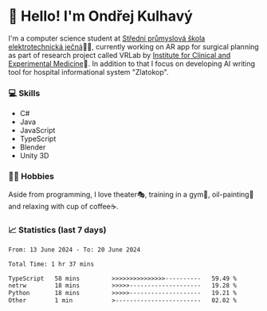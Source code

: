 # 👋 Hello! I'm Ondřej Kulhavý

I'm a computer science student at [Střední průmyslová škola elektrotechnická ječná](https://www.spsejecna.cz/)👨‍🎓, currently working on AR app for surgical planning as part of research project called VRLab by [Institute for Clinical and Experimental Medicine](https://www.ikem.cz/en/)🏥.
In addition to that I focus on developing AI writing tool for hospital informational system "Zlatokop".

### 💻 Skills
- C#
- Java
- JavaScript
- TypeScript
- Blender
- Unity 3D

### 🏋️‍♂️ Hobbies

Aside from programming, I love theater🎭, training in a gym💪, oil-painting🎨 and relaxing with cup of coffee☕.
### 📈 Statistics (last 7 days)
<!--START_SECTION:waka-->

```txt
From: 13 June 2024 - To: 20 June 2024

Total Time: 1 hr 37 mins

TypeScript   58 mins         >>>>>>>>>>>>>>>----------   59.49 %
netrw        18 mins         >>>>>--------------------   19.28 %
Python       18 mins         >>>>>--------------------   19.21 %
Other        1 min           >------------------------   02.02 %
```

<!--END_SECTION:waka-->



